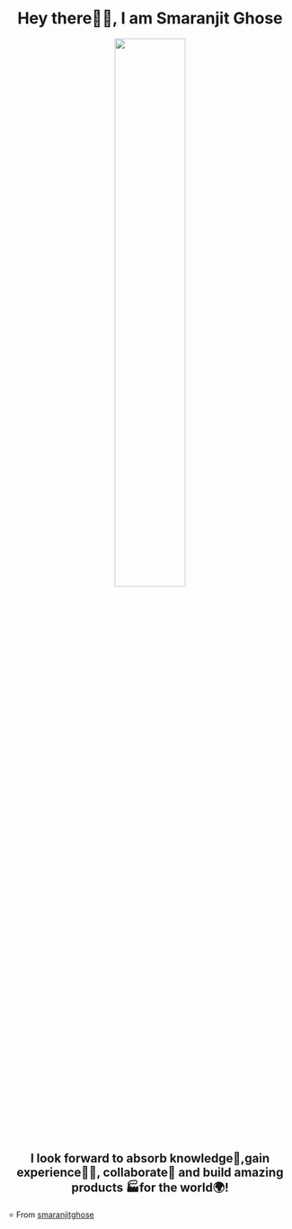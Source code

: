 <h1 align= "center"><b>Hey there🙋‍♂️, I am Smaranjit Ghose</b></h1>
<p align="center"><img width=50% src="https://media.giphy.com/media/IThjAlJnD9WNO/giphy.gif"></p>
<h2 align= "center"><b>I look forward to absorb knowledge🧠,gain experience👨‍🏭, collaborate🤝 and build amazing products 🏭for the world🌍!</b></h2>

⭐️ From [smaranjitghose](https://github.com/smaranjitghose)
